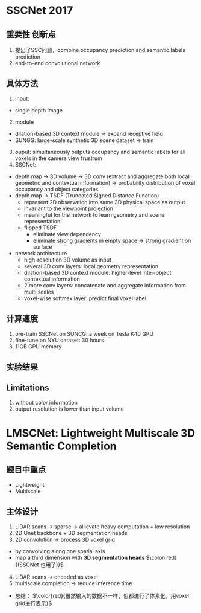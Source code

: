 # SSCNet 2017
## 重要性 创新点

1. 提出了SSC问题，combine occupancy prediction and semantic labels prediction
2. end-to-end convolutional network

## 具体方法

1. input:
- single depth image
2. module
- dilation-based 3D context module -> expand receptive field
- SUNGG: large-scale synthetic 3D scene dataset -> train
3. ouput: simultaneously outputs occupancy and semantic labels for all voxels in the camera view frustrum
4. SSCNet:
- depth map -> 3D volume -> 3D conv (extract and aggregate both local geometric and contextual information) -> probability distribution of voxel occupancy and object categories
- depth map -> TSDF (Truncated Signed Distance Function)
  - represent 2D observation into same 3D physical space as output
  - invariant to the viewpoint projection
  - meaningful for the network to learn geometry and scene representation
  - flipped TSDF
    - eliminate view dependency
    - eliminate strong gradients in empty space -> strong gradient on surface
- network architecture
  - high-resolution 3D volume as input
  - several 3D conv layers: local geometry representation
  - dilation-based 3D context module: higher-level inter-object contextual information
  - 2 more conv layers: concatenate and aggregate information from multi scales
  - voxel-wise softmax layer: predict final voxel label

## 计算速度
1. pre-train SSCNet on SUNCG: a week on Tesla K40 GPU
2. fine-tune on NYU dataset: 30 hours
3. 11GB GPU memory

## 实验结果

## Limitations
1. without color information
2. output resolution is lower than input volume

# LMSCNet: Lightweight Multiscale 3D Semantic Completion

## 题目中重点

- Lightweight
- Multiscale

## 主体设计
1. LiDAR scans -> sparse -> allievate heavy computation + low resolution
2. 2D Unet backbone + 3D segmentation heads
3. 2D convolution -> process 3D voxel grid
- by convolving along one spatial axis
- map a third dimension with **3D segmentation heads**
$\color{red}{(SSCNet 也用了)}$
4. LiDAR scans -> encoded as voxel
5. multiscale completion -> reduce inference time

- 总结： $\color{red}{虽然输入的数据不一样，但都进行了体素化，用voxel grid进行表示}$

